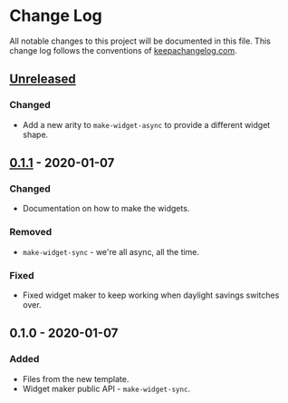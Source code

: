 # Change Log
All notable changes to this project will be documented in this file. This change log follows the conventions of [keepachangelog.com](http://keepachangelog.com/).

## [Unreleased]
### Changed
- Add a new arity to `make-widget-async` to provide a different widget shape.

## [0.1.1] - 2020-01-07
### Changed
- Documentation on how to make the widgets.

### Removed
- `make-widget-sync` - we're all async, all the time.

### Fixed
- Fixed widget maker to keep working when daylight savings switches over.

## 0.1.0 - 2020-01-07
### Added
- Files from the new template.
- Widget maker public API - `make-widget-sync`.

[Unreleased]: https://github.com/your-name/mutabletest/compare/0.1.1...HEAD
[0.1.1]: https://github.com/your-name/mutabletest/compare/0.1.0...0.1.1
